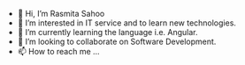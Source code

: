 - 👋 Hi, I’m Rasmita Sahoo
- 👀 I’m interested in IT service and to learn new technologies.
- 🌱 I’m currently learning the language i.e. Angular.
- 💞️ I’m looking to collaborate on Software Development.
- 📫 How to reach me ...

<!---
8339081556/8339081556 is a ✨ special ✨ repository because its `README.md` (this file) appears on your GitHub profile.
You can click the Preview link to take a look at your changes.
--->
